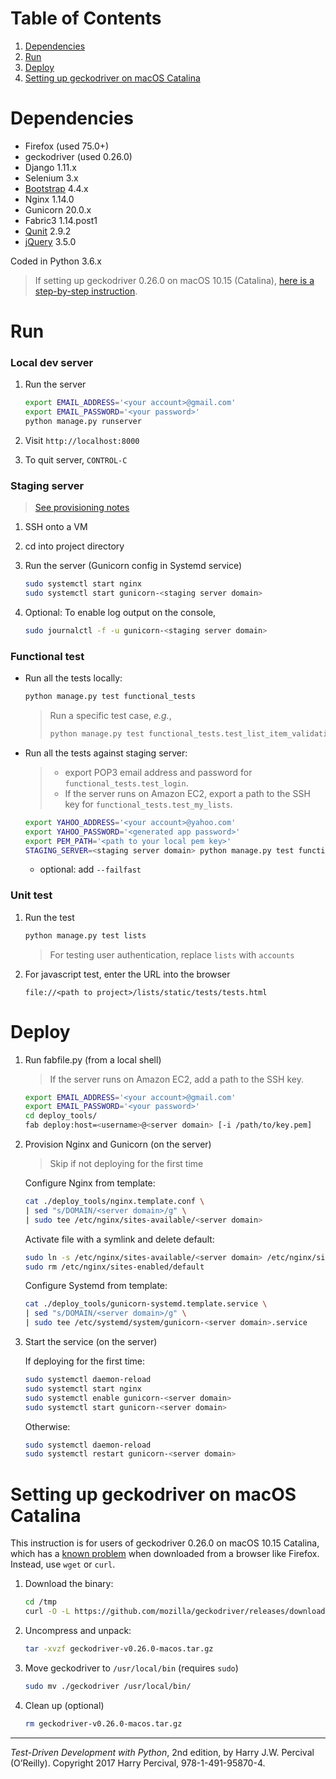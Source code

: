# Table of Contents
1. [Dependencies](README.md#dependencies)
2. [Run](README.md#run)
3. [Deploy](README.md#deploy)
4. [Setting up geckodriver on macOS Catalina](README.md#setting-up-geckodriver-on-macos-catalina)

# Dependencies

* Firefox (used 75.0+)
* geckodriver (used 0.26.0)
* Django 1.11.x
* Selenium 3.x
* [Bootstrap](https://getbootstrap.com/) 4.4.x
* Nginx 1.14.0
* Gunicorn 20.0.x
* Fabric3 1.14.post1
* [Qunit](https://qunitjs.com/) 2.9.2
* [jQuery](https://jquery.com/download/) 3.5.0

Coded in Python 3.6.x

> If setting up geckodriver 0.26.0 on macOS 10.15 (Catalina), [here is a step-by-step instruction](README.md#setting-up-geckodriver-on-macos-catalina).

# Run

### Local dev server

1. Run the server

    ```bash
    export EMAIL_ADDRESS='<your account>@gmail.com'
    export EMAIL_PASSWORD='<your password>'
    python manage.py runserver
    ```

2. Visit `http://localhost:8000`

3. To quit server, `CONTROL-C`

### Staging server

> [See provisioning notes](deploy_tools/provisioning_notes.md)

1. SSH onto a VM
2. cd into project directory
3. Run the server (Gunicorn config in Systemd service)

    ```bash
    sudo systemctl start nginx
    sudo systemctl start gunicorn-<staging server domain>
    ```

4. Optional: To enable log output on the console,

    ```bash
    sudo journalctl -f -u gunicorn-<staging server domain>
    ```

### Functional test

* Run all the tests locally:

    ```bash
    python manage.py test functional_tests
    ```

    > Run a specific test case, *e.g.*,
    > 
    > ```bash
    > python manage.py test functional_tests.test_list_item_validation
    > ```

* Run all the tests against staging server:

    > * export POP3 email address and password for `functional_tests.test_login`.
    > * If the server runs on Amazon EC2, export a path to the SSH key for `functional_tests.test_my_lists`.

    ```bash
    export YAHOO_ADDRESS='<your account>@yahoo.com'
    export YAHOO_PASSWORD='<generated app password>'
    export PEM_PATH='<path to your local pem key>'
    STAGING_SERVER=<staging server domain> python manage.py test functional_tests
    ```

    * optional: add `--failfast`

### Unit test

1. Run the test

    ```bash
    python manage.py test lists
    ```

    > For testing user authentication, replace `lists` with `accounts`

2. For javascript test, enter the URL into the browser

    ```
    file://<path to project>/lists/static/tests/tests.html
    ```

# Deploy

1. Run fabfile.py (from a local shell)

    > If the server runs on Amazon EC2, add a path to the SSH key.

    ```bash
    export EMAIL_ADDRESS='<your account>@gmail.com'
    export EMAIL_PASSWORD='<your password>'
    cd deploy_tools/
    fab deploy:host=<username>@<server domain> [-i /path/to/key.pem]
    ```

2. Provision Nginx and Gunicorn (on the server)

    > Skip if not deploying for the first time

    Configure Nginx from template:

    ```bash
    cat ./deploy_tools/nginx.template.conf \
    | sed "s/DOMAIN/<server domain>/g" \
    | sudo tee /etc/nginx/sites-available/<server domain>
    ```

    Activate file with a symlink and delete default:

    ```bash
    sudo ln -s /etc/nginx/sites-available/<server domain> /etc/nginx/sites-enabled/<server domain>
    sudo rm /etc/nginx/sites-enabled/default
    ```

    Configure Systemd from template:
    
    ```bash
    cat ./deploy_tools/gunicorn-systemd.template.service \
    | sed "s/DOMAIN/<server domain>/g" \
    | sudo tee /etc/systemd/system/gunicorn-<server domain>.service
    ```

3. Start the service (on the server)

    If deploying for the first time:

    ```bash
    sudo systemctl daemon-reload
    sudo systemctl start nginx
    sudo systemctl enable gunicorn-<server domain>
    sudo systemctl start gunicorn-<server domain>
    ```

    Otherwise:

    ```bash
    sudo systemctl daemon-reload
    sudo systemctl restart gunicorn-<server domain>
    ```

# Setting up geckodriver on macOS Catalina

This instruction is for users of geckodriver 0.26.0 on macOS 10.15 Catalina, which has a [known problem](https://github.com/mozilla/geckodriver/releases/tag/v0.26.0) when downloaded from a browser like Firefox. Instead, use `wget` or `curl`.

1. Download the binary:

    ```bash
    cd /tmp
    curl -O -L https://github.com/mozilla/geckodriver/releases/download/v0.26.0/geckodriver-v0.26.0-macos.tar.gz
    ```


2. Uncompress and unpack:

    ```bash
    tar -xvzf geckodriver-v0.26.0-macos.tar.gz
    ```


3. Move geckodriver to `/usr/local/bin` (requires `sudo`)

    ```bash
    sudo mv ./geckodriver /usr/local/bin/
    ```

4. Clean up (optional)

    ```bash
    rm geckodriver-v0.26.0-macos.tar.gz
    ```

---

*Test-Driven Development with Python*, 2nd edition, by Harry J.W. Percival (O’Reilly). Copyright 2017 Harry Percival, 978-1-491-95870-4.
